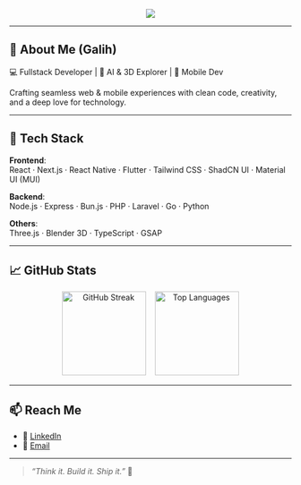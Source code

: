 <p align="center">
  <img src="https://capsule-render.vercel.app/api?text=Hi%20Everyone!🕹️&animation=fadeIn&type=waving&color=gradient&height=100"/>
</p>

---

## 👋 About Me (Galih)

💻 Fullstack Developer | 🤖 AI & 3D Explorer | 📱 Mobile Dev

Crafting seamless web & mobile experiences with clean code, creativity, and a deep love for technology.

---

## 🧰 Tech Stack

**Frontend**:  
React · Next.js · React Native · Flutter · Tailwind CSS · ShadCN UI · Material UI (MUI)

**Backend**:  
Node.js · Express · Bun.js · PHP · Laravel · Go · Python

**Others**:  
Three.js · Blender 3D · TypeScript · GSAP

---

## 📈 GitHub Stats

<p align="center">
  <img src="https://github-readme-streak-stats.herokuapp.com/?user=septiandr&theme=radical" alt="GitHub Streak" height="150"/>
  &nbsp;&nbsp;
  <img src="https://github-readme-stats.vercel.app/api/top-langs/?username=septiandr&layout=compact&theme=radical" alt="Top Languages" height="150"/>
</p>


---

## 📫 Reach Me

- 💼 [LinkedIn](https://www.linkedin.com/in/septiandr/)
- 📧 [Email](mailto:sdwirisanggalih@gmail.com)

---

> *“Think it. Build it. Ship it.”* 🚀
